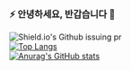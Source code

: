 ### ⚡ 안녕하세요, 반갑습니다 🌱   

<!--
**ghkdxofla/ghkdxofla** is a ✨ _special_ ✨ repository because its `README.md` (this file) appears on your GitHub profile.

Here are some ideas to get you started:

- 🔭 I’m currently working on ...
- 🌱 I’m currently learning ...
- 👯 I’m looking to collaborate on ...
- 🤔 I’m looking for help with ...
- 💬 Ask me about ...
- 📫 How to reach me: ...
- 😄 Pronouns: ...
- ⚡ Fun fact: ...
-->
![Shield.io's Github issuing pr](https://img.shields.io/github/issues/ghkdxofla/survive)   
[![Top Langs](https://github-readme-stats.vercel.app/api/top-langs/?username=ghkdxofla&layout=compact&theme=radical)](https://github.com/anuraghazra/github-readme-stats)   
[![Anurag's GitHub stats](https://github-readme-stats.vercel.app/api?username=ghkdxofla&show_icons=true&theme=radical)](https://github.com/anuraghazra/github-readme-stats)   
